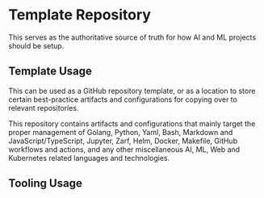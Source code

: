 # Template Repository

This serves as the authoritative source of truth for how AI and ML projects should be setup.

## Template Usage

This can be used as a GitHub repository template, or as a location to store certain best-practice artifacts and configurations for copying over to relevant repositories.

This repository contains artifacts and configurations that mainly target the proper management of Golang, Python, Yaml, Bash, Markdown and JavaScript/TypeScript, Jupyter, Zarf, Helm, Docker, Makefile, GitHub workflows and actions, and any other miscellaneous AI, ML, Web and Kubernetes related languages and technologies.

## Tooling Usage
